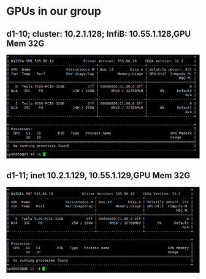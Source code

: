 # GPUs in our group
## d1-10; cluster: 10.2.1.128; InfiB: 10.55.1.128,GPU Mem 32G
![d1-10](./images/d1-10.png)
## d1-11; inet 10.2.1.129, 10.55.1.129,GPU Mem 32G
![d1-11](./images/d1-11.png)

